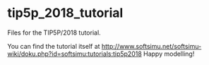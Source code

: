 # tip5p_2018_tutorial
Files for the TIP5P/2018 tutorial.

You can find the tutorial itself at http://www.softsimu.net/softsimu-wiki/doku.php?id=softsimu:tutorials:tip5p2018
Happy modelling!
